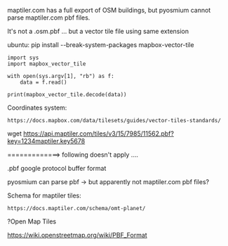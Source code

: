 maptiler.com has a full export of OSM buildings, but pyosmium cannot parse maptiler.com pbf files.

It's not a .osm.pbf ... but a vector tile file using same extension

ubuntu: pip install --break-system-packages mapbox-vector-tile

    import sys
    import mapbox_vector_tile

    with open(sys.argv[1], "rb") as f:
        data = f.read()

    print(mapbox_vector_tile.decode(data))

Coordinates system:

    https://docs.mapbox.com/data/tilesets/guides/vector-tiles-standards/

wget https://api.maptiler.com/tiles/v3/15/7985/11562.pbf?key=1234maptiler.key5678

=============> following doesn't apply ....

.pbf google protocol buffer format

pyosmium can parse pbf -> but apparently not maptiler.com pbf files?

Schema for maptiler tiles:

    https://docs.maptiler.com/schema/omt-planet/

?Open Map Tiles

https://wiki.openstreetmap.org/wiki/PBF_Format